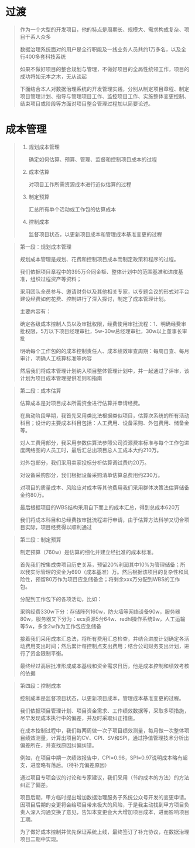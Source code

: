 # 过渡

> 作为一个大型的开发项目，他的特点是周期长、规模大、需求构成复杂、项目干系人众多
>
> 数据治理系统面对的用户是全行职能及一线业务人员共约1万多名，以及全行400多套科技系统
>
> 如果不做好项目的整合规划与管理，不做好项目的全局性统领工作，项目的成功将如无本之木，无从谈起
>
> 下面结合本人对数据治理系统的开发管理实践，分别从制定项目章程、制定项目管理计划、指导与管理项目工作、监控项目工作、实施整体变更控制、结束项目或阶段等方面对项目整合管理过程加以简要论述。

# 成本管理

> 1. 规划成本管理
>
>    确定如何估算、预算、管理、监督和控制项目成本的过程
>
> 2. 成本估算
>
>    对项目工作所需资源成本进行近似估算的过程
>
> 3. 制定预算
>
>    汇总所有单个活动或工作包的估算成本
>
> 4. 控制成本
>
>    监督项目状态，以更新项目成本和管理成本基准变更的过程

> 第一段：规划成本管理
>
> 规划成本管理是规划、花费和控制项目成本而制定政策和程序的过程。
>
> 我们依据项目章程中的395万合同金额、整体计划中的范围基准和进度基准，组织过程资产等资料；
>
> 采用团队全员参与、邀请财务以及其他相关专家，以专题会议的形式对平台建设经费如何花费、控制进行了深入探讨，制定了成本管理计划。
>
> 主要内容有：
>
> 确定各级成本控制人员以及审批权限，经费使用审批流程：1、明确经费审批权限，5万以下项目经理审批，5w-30w总经理审批，30w以上董事长审批
>
> 明确每个工作包的的成本控制责任人、成本绩效审查周期：每周自查、每月审计，明确人工核算标准等内容
>
> 然后我们将成本管理计划纳入项目整体管理计划中，并一起通过了评审，该计划为项目成本管理提供准则和指南

> 第二段：成本估算
>
> 估算成本是对项目成本所需资金进行估算并申请经费。
>
> 在启动阶段早期，我首先采用类比法根据类似项目，估算次系统的所有活动科目；设计的主要成本科目包括：人工费用、设备采购、外包费用、储备金等。
>
> 对人工费用部分，我采用参数估算法参照公司资源费率标准与每个工作包进度网络图的人员工时，最后汇总出项目总人工成本大约210万。
>
> 对外包部分，我们采用卖家投标分析估算调试费约20万。
>
> 对设备采购部分，我们根据设备采购清单估算总费用约230万。
>
> 对项目的质量成本、风险应对成本等其他费用我们采用群体决策法估算储备金约80万。
>
> 最后根据项目的WBS结构采用自下而上的成本汇总，得到总成本620万
>
> 我们将成本科目和总经费按审批流程进行申请，由于估算方法科学又切合项目实际，项目经费得以顺利通过

> 第三段：制定预算
>
> 制定预算（760w）是估算的细化并建立经批准的成本标准。
>
> 首先我们按集成类项目历史关系，预留20%利润其中10%为管理储备；所以我实际管理的资金为690（成本基准）万。然后根据该项目的复杂性和风险性，预留80万作为项目应急储备金；将剩余xxx万分配到WBS的工作包。
>
> 分配到工作包下的各项活动，比如：
>
> 采购经费330w下分：存储阵列160w，防火墙等网络设备90w，服务器80w，服务器又下分为：ecs资源5台64w、redhl操作系统9w，人工运输等5w，多余2w作为工作包应急储备
>
> 接着我们采用成本汇总法，将所有费用汇总检查，并结合进度计划确定各活动费用支出时间；然后累计每控制点支出费用；结合公司财务支出计划，进行了资金限制平衡。
>
> 最终经过高层批准形成成本基线和资金需求日历，他是成本控制和绩效考核的依据

> 第四段：控制成本
>
> 控制成本是监督项目状态，以更新项目成本，管理成本基准变更的过程。
>
> 我们依据项目管理计划、项目资金需求、工作绩效数据等，采取多项措施，尽早发现成本执行中的偏差，并及时采取纠正措施。
>
> 在成本控制过程中，我们每两周做一次子项目绩效测量，每月做一次整体项目绩效测量，计算出项目的CV、CPI、SV和SPI，通过挣值管理技术分析出偏差所在，并查找原因纠偏纠错。
>
> 例如，在项目中期一次绩效报告中，CPI=0.98，SPI=0.97说明成本略有超支，进度略有落后。（待补充偏差原因）
>
> 通过项目专项会议的讨论和专家建议，我们采用（节约成本的方法）的方法纠正了偏差。
>
> 项目后期，甲方临时提出增加数据治理服务子系统公众号开发的变更申请。因项目后期的变更将会给项目带来极大的风险，于是我主动找到甲方项目负责人深入沟通交换了意见，告知本变更会大大增加项目成本，进而影响项目工期。
>
> 为了做好成本控制并优先保证系统上线，最终签订了补充协议，在数据治理项目二期中实现。